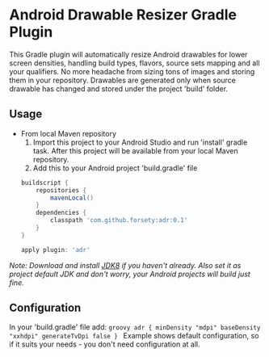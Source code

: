 Android Drawable Resizer Gradle Plugin
======================================

This Gradle plugin will automatically resize Android drawables for lower screen densities, handling 
build types, flavors, source sets mapping and all your qualifiers. No more headache from sizing tons 
of images and storing them in your repository. Drawables are generated only when source drawable has 
changed and stored under the project 'build' folder.

Usage
-----

* From local Maven repository
    1. Import this project to your Android Studio and run 'install' gradle task. After this project 
        will be available from your local Maven repository.
    2. Add this to your Android project 'build.gradle' file
    ```groovy
    buildscript {
        repositories {
            mavenLocal()
        }
        dependencies {
            classpath 'com.github.forsety:adr:0.1'
        }
    }
    
    apply plugin: 'adr'
    ```

_Note: Download and install [JDK8](http://www.oracle.com/technetwork/java/javase/downloads/index.html) if you haven't already.
Also set it as project default JDK and don't worry, your Android projects will build just fine._ 

Configuration
-------------

In your 'build.gradle' file add:
    ```groovy
    adr {
        minDensity "mdpi"
        baseDensity "xxhdpi"
        generateTvDpi false
    }
    ```
Example shows default configuration, so if it suits your needs - you don't need configuration at all.